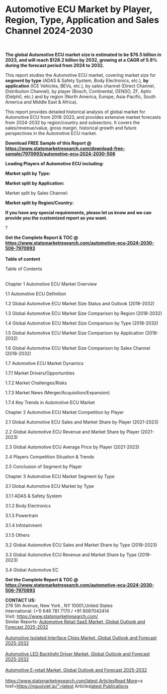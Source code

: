 <h1>Automotive ECU Market by Player, Region, Type, Application and Sales Channel 2024-2030</h1><br/><p><strong>The global Automotive ECU market size is estimated to be $76.5 billion in 2023, and will reach $128.2 billion by 2032, growing at a <strong>CAGR</strong> of 5.9% during the forecast period from 2024 to 2032.</strong></p><p>This report studies the Automotive ECU market, covering market size for <strong>segment by type</strong> (ADAS & Safety System, Body Electronics, etc.), <strong>by application</strong> (ICE Vehicles, BEVs, etc.), by sales channel (Direct Channel, Distribution Channel), by player (Bosch, Continental, DENSO, ZF, Aptiv (Delphi), etc.) and by region (North America, Europe, Asia-Pacific, South America and Middle East & Africa).</p><p>This report provides detailed historical analysis of global market for Automotive ECU from 2018-2023, and provides extensive market forecasts from 2024-2032 by region/country and subsectors. It covers the sales/revenue/value, gross margin, historical growth and future perspectives in the Automotive ECU market.</p><p><strong>Download FREE Sample of this Report @ <a href="https://www.statsmarketresearch.com/download-free-sample/7970993/automotive-ecu-2024-2030-506">https://www.statsmarketresearch.com/download-free-sample/7970993/automotive-ecu-2024-2030-506</a></strong></p><p><strong>Leading Players of Automotive ECU including:</strong></p><p><strong>Market split by Type:</strong></p><p><strong>Market split <strong>by Application</strong>:</strong></p><p>Market split by Sales Channel:</p><p><strong>Market split by Region/Country:</strong></p><p><strong>If you have any special requirements, please let us know and we can provide you the customized report as you want.</strong></p><p>? </p><div><b>Get the Complete Report & TOC @ <a href="https://www.statsmarketresearch.com/automotive-ecu-2024-2030-506-7970993">https://www.statsmarketresearch.com/automotive-ecu-2024-2030-506-7970993</a></b></div><br><b>Table of content</b><p>Table of Contents<br />
 
 <br />
 
 Chapter 1 Automotive ECU Market Overview<br />
 
  1.1 Automotive ECU Definition<br />
 
  1.2 Global Automotive ECU Market Size Status and Outlook (2018-2032)<br />
 
  1.3 Global Automotive ECU Market Size Comparison by Region (2018-2032)<br />
 
  1.4 Global Automotive ECU Market Size Comparison by Type (2018-2032)<br />
 
  1.5 Global Automotive ECU Market Size Comparison by Application (2018-2032)<br />
 
  1.6 Global Automotive ECU Market Size Comparison by Sales Channel (2018-2032)<br />
 
  1.7 Automotive ECU Market Dynamics<br />
 
  1.7.1 Market Drivers/Opportunities<br />
 
  1.7.2 Market Challenges/Risks<br />
 
  1.7.3 Market News (Merger/Acquisition/Expansion)<br />
 
  1.7.4 Key Trends in Automotive ECU Market<br />
 
 Chapter 2 Automotive ECU Market Competition by Player<br />
 
  2.1 Global Automotive ECU Sales and Market Share by Player (2021-2023)<br />
 
  2.2 Global Automotive ECU Revenue and Market Share by Player (2021-2023)<br />
 
  2.3 Global Automotive ECU Average Price by Player (2021-2023)<br />
 
  2.4 Players Competition Situation & Trends<br />
 
  2.5 Conclusion of Segment by Player<br />
 
 Chapter 3 Automotive ECU Market Segment by Type<br />
 
  3.1 Global Automotive ECU Market by Type<br />
 
  3.1.1 ADAS & Safety System<br />
 
  3.1.2 Body Electronics<br />
 
  3.1.3 Powertrain<br />
 
  3.1.4 Infotainment<br />
 
  3.1.5 Others<br />
 
  3.2 Global Automotive ECU Sales and Market Share by Type (2018-2023)<br />
 
  3.3 Global Automotive ECU Revenue and Market Share by Type (2018-2023)<br />
 
  3.4 Global Automotive EC<br><div><b>Get the Complete Report & TOC @ <a href="https://www.statsmarketresearch.com/automotive-ecu-2024-2030-506-7970993">https://www.statsmarketresearch.com/automotive-ecu-2024-2030-506-7970993</a></b></div></p> <b>CONTACT US:</b><br>276 5th Avenue, New York , NY 10001,United States<br>International: (+1) 646 781 7170 / +91 8087042414<br>Visit: <a href="https://www.statsmarketresearch.com/">https://www.statsmarketresearch.com/</a><br>Similar Reports: <a href="https://www.statsmarketresearch.com/automotive-ecu-2024-2030-506-7970993">Automotive Retail SaaS Market, Global Outlook and Forecast 2025-2032 </a><br/><br/><a href="https://www.statsmarketresearch.com/automotive-ecu-2024-2030-506-7970993">Automotive Isolated Interface Chips Market, Global Outlook and Forecast 2025-2032</a><br/><br/><a href="https://www.statsmarketresearch.com/automotive-ecu-2024-2030-506-7970993">Automotive LED Backlight Driver Market, Global Outlook and Forecast 2025-2032</a><br/><br/><a href="https://www.statsmarketresearch.com/automotive-ecu-2024-2030-506-7970993">Automotive E-retail Market, Global Outlook and Forecast 2025-2032</a><br/><br/><a href="https://gyeongbokgung.com">https://www.statsmarketresearch.com/</a><a href="https://hallyeomaritime.com">latest Articles</a><a href="https://jingwansa.com">Read More</a><a href=https://nguoiviet.jp/">latest Articles</a><a href="https://www.intelmarketresearch.com/">latest Publications</a>